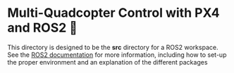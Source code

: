 # Multi-Quadcopter Control with PX4 and ROS2 🚁

This directory is designed to be the **src** directory for a ROS2 workspace. See the [ROS2 documentation](/docs/software/ros2.md) for more information, including how to set-up the proper environment and an explanation of the different packages